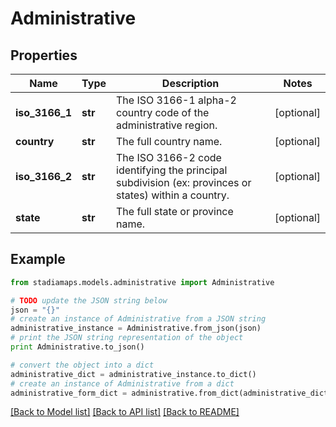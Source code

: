 # Administrative


## Properties
Name | Type | Description | Notes
------------ | ------------- | ------------- | -------------
**iso_3166_1** | **str** | The ISO 3166-1 alpha-2 country code of the administrative region. | [optional] 
**country** | **str** | The full country name. | [optional] 
**iso_3166_2** | **str** | The ISO 3166-2 code identifying the principal subdivision (ex: provinces or states) within a country. | [optional] 
**state** | **str** | The full state or province name. | [optional] 

## Example

```python
from stadiamaps.models.administrative import Administrative

# TODO update the JSON string below
json = "{}"
# create an instance of Administrative from a JSON string
administrative_instance = Administrative.from_json(json)
# print the JSON string representation of the object
print Administrative.to_json()

# convert the object into a dict
administrative_dict = administrative_instance.to_dict()
# create an instance of Administrative from a dict
administrative_form_dict = administrative.from_dict(administrative_dict)
```
[[Back to Model list]](../README.md#documentation-for-models) [[Back to API list]](../README.md#documentation-for-api-endpoints) [[Back to README]](../README.md)


